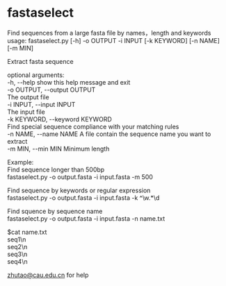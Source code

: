 # fastaselect
Find sequences from a large fasta file by names，length and keywords  
usage: fastaselect.py [-h] -o OUTPUT -i INPUT [-k KEYWORD] [-n NAME] [-m MIN]  

Extract fasta sequence  

optional arguments:  
  -h, --help            show this help message and exit  
  -o OUTPUT, --output OUTPUT  
                        The output file  
  -i INPUT, --input INPUT  
                        The input file  
  -k KEYWORD, --keyword KEYWORD  
                        Find special sequence compliance with your matching
                        rules  
  -n NAME, --name NAME  A file contain the sequence name you want to extract  
  -m MIN, --min MIN     Minimum length  
  
Example:  
Find sequence longer than 500bp  
fastaselect.py -o output.fasta -i input.fasta -m 500  
  
Find sequence by keywords or regular expression  
fastaselect.py -o output.fasta -i input.fasta -k ^\w.*\d  

Find squence by sequence name  
fastaselect.py -o output.fasta -i input.fasta -n name.txt  
  
$cat name.txt  
seq1\n  
seq2\n  
seq3\n  
seq4\n  
  
zhutao@cau.edu.cn for help
